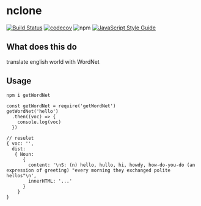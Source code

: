 # nclone

[![Build Status](https://travis-ci.org/saltfish666/getWordNet.svg?branch=master)](https://travis-ci.org/saltfish666/getWordNet)
[![codecov](https://codecov.io/gh/saltfish666/getWordNet/branch/master/graph/badge.svg)](https://codecov.io/gh/saltfish666/getWordNet)
![npm](https://img.shields.io/npm/dm/getWordNet.svg)
[![JavaScript Style Guide](https://img.shields.io/badge/code_style-standard-brightgreen.svg)](https://standardjs.com)

## What does this do

translate english world with WordNet

## Usage

`npm i getWordNet`

```nodejs
const getWordNet = require('getWordNet')
getWordNet('hello')
  .then((voc) => {
    console.log(voc)
  })

// resulet
{ voc: '',
  dist:
   { Noun:
      {
        content: '\nS: (n) hello, hullo, hi, howdy, how-do-you-do (an      expression of greeting) "every morning they exchanged polite hellos"\n',
        innerHTML: '...'
      }
    }
}
```
